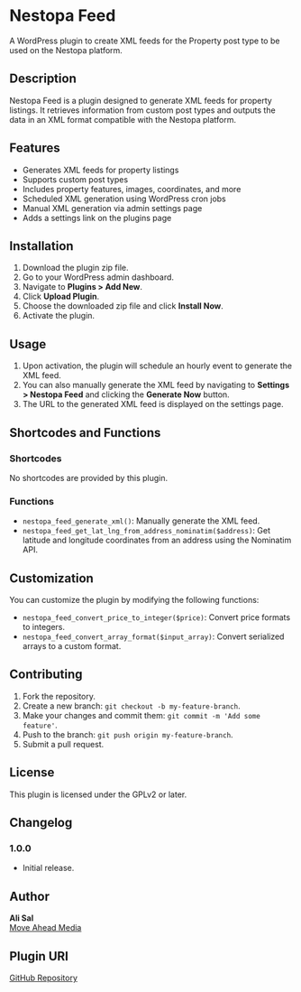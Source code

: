 # Nestopa Feed

A WordPress plugin to create XML feeds for the Property post type to be used on the Nestopa platform.

## Description

Nestopa Feed is a plugin designed to generate XML feeds for property listings. It retrieves information from custom post types and outputs the data in an XML format compatible with the Nestopa platform.

## Features

- Generates XML feeds for property listings
- Supports custom post types
- Includes property features, images, coordinates, and more
- Scheduled XML generation using WordPress cron jobs
- Manual XML generation via admin settings page
- Adds a settings link on the plugins page

## Installation

1. Download the plugin zip file.
2. Go to your WordPress admin dashboard.
3. Navigate to **Plugins > Add New**.
4. Click **Upload Plugin**.
5. Choose the downloaded zip file and click **Install Now**.
6. Activate the plugin.

## Usage

1. Upon activation, the plugin will schedule an hourly event to generate the XML feed.
2. You can also manually generate the XML feed by navigating to **Settings > Nestopa Feed** and clicking the **Generate Now** button.
3. The URL to the generated XML feed is displayed on the settings page.

## Shortcodes and Functions

### Shortcodes

No shortcodes are provided by this plugin.

### Functions

- `nestopa_feed_generate_xml()`: Manually generate the XML feed.
- `nestopa_feed_get_lat_lng_from_address_nominatim($address)`: Get latitude and longitude coordinates from an address using the Nominatim API.

## Customization

You can customize the plugin by modifying the following functions:

- `nestopa_feed_convert_price_to_integer($price)`: Convert price formats to integers.
- `nestopa_feed_convert_array_format($input_array)`: Convert serialized arrays to a custom format.

## Contributing

1. Fork the repository.
2. Create a new branch: `git checkout -b my-feature-branch`.
3. Make your changes and commit them: `git commit -m 'Add some feature'`.
4. Push to the branch: `git push origin my-feature-branch`.
5. Submit a pull request.

## License

This plugin is licensed under the GPLv2 or later.

## Changelog

### 1.0.0

- Initial release.

## Author

**Ali Sal**  
[Move Ahead Media](https://moveaheadmedia.co.uk)

## Plugin URI

[GitHub Repository](https://github.com/moveaheadmedia/nestopa-feed)
